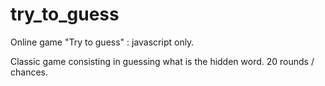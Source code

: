 # try_to_guess
Online game "Try to guess" : javascript only.

Classic game consisting in guessing what is the hidden word. 
20 rounds / chances. 


